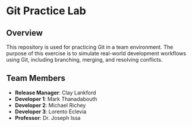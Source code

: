 # Git Practice Lab

## Overview

This repository is used for practicing Git in a team environment. The purpose of this exercise is to simulate real-world development workflows using Git, including branching, merging, and resolving conflicts. 

## Team Members
- **Release Manager**: Clay Lankford
- **Developer 1**: Mark Thanadabouth
- **Developer 2**: Michael Richey
- **Developer 3**: Lorento Eclevia
- **Professor**: Dr. Joseph Issa
